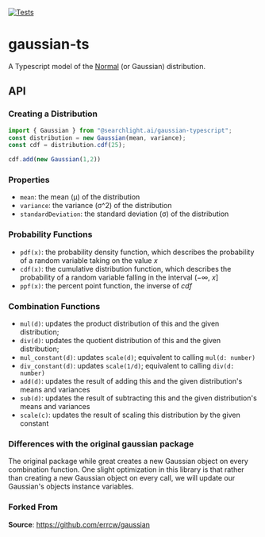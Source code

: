 [![Tests](https://github.com/searchlight-tech/-searchlight-gaussian-typescript/workflows/tests/badge.svg)](https://github.com/searchlight-tech/-searchlight-gaussian-typescript/actions/workflows/test.yml)

# gaussian-ts

A Typescript model of the [Normal](http://en.wikipedia.org/wiki/Normal_distribution)
(or Gaussian) distribution.

## API

### Creating a Distribution

```typescript
import { Gaussian } from "@searchlight.ai/gaussian-typescript";
const distribution = new Gaussian(mean, variance);
const cdf = distribution.cdf(25);

cdf.add(new Gaussian(1,2))
```

### Properties

- `mean`: the mean (μ) of the distribution
- `variance`: the variance (σ^2) of the distribution
- `standardDeviation`: the standard deviation (σ) of the distribution

### Probability Functions

- `pdf(x)`: the probability density function, which describes the probability
  of a random variable taking on the value _x_
- `cdf(x)`: the cumulative distribution function, which describes the
  probability of a random variable falling in the interval (−∞, _x_]
- `ppf(x)`: the percent point function, the inverse of _cdf_

### Combination Functions
- `mul(d)`: updates the product distribution of this and the given distribution;
- `div(d)`: updates the quotient distribution of this and the given distribution;
- `mul_constant(d)`: updates `scale(d)`; equivalent to calling `mul(d: number)`
- `div_constant(d)`: updates `scale(1/d)`; equivalent to calling `div(d: number)`
- `add(d)`: updates the result of adding this and the given distribution's means and variances
- `sub(d)`: updates the result of subtracting this and the given distribution's means and variances
- `scale(c)`: updates the result of scaling this distribution by the given constant


### Differences with the original gaussian package
The original package while great creates a new Gaussian object on every combination function.
One slight optimization in this library is that rather than creating a new Gaussian object 
on every call, we will update our Gaussian's objects instance variables.

### Forked From

__Source__: https://github.com/errcw/gaussian  